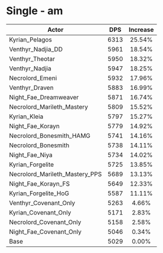 # Single - am
| Actor | DPS | Increase |
|---|:---:|:---:|
|Kyrian_Pelagos|6313|25.54%|
|Venthyr_Nadjia_DD|5961|18.54%|
|Venthyr_Theotar|5950|18.32%|
|Venthyr_Nadjia|5947|18.25%|
|Necrolord_Emeni|5932|17.96%|
|Venthyr_Draven|5883|16.99%|
|Night_Fae_Dreamweaver|5871|16.74%|
|Necrolord_Marileth_Mastery|5809|15.52%|
|Kyrian_Kleia|5797|15.27%|
|Night_Fae_Korayn|5779|14.92%|
|Necrolord_Bonesmith_HAMG|5741|14.16%|
|Necrolord_Bonesmith|5738|14.11%|
|Night_Fae_Niya|5734|14.02%|
|Kyrian_Forgelite|5725|13.85%|
|Necrolord_Marileth_Mastery_PPS|5689|13.13%|
|Night_Fae_Korayn_FS|5649|12.33%|
|Kyrian_Forgelite_HoG|5587|11.11%|
|Venthyr_Covenant_Only|5263|4.66%|
|Kyrian_Covenant_Only|5171|2.83%|
|Necrolord_Covenant_Only|5158|2.58%|
|Night_Fae_Covenant_Only|5046|0.34%|
|Base|5029|0.00%|
